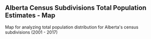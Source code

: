 ## Alberta Census Subdivisions Total Population Estimates - Map
Map for analyzing total population distribution for Alberta's census subdivisions (2001 - 2017)
